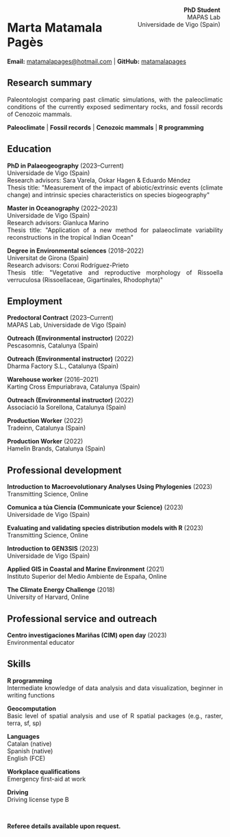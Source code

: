 <span style="float:right;text-align:right;padding:6px"> 
  <b>PhD Student</b> <br> MAPAS Lab<br> Universidade de Vigo (Spain)
</span>

# Marta Matamala Pagès

**Email:** [matamalapages@hotmail.com](mailto:matamalapages@hotmail.com) | **GitHub:** [matamalapages](https://github.com/matamalapages)

 <div align="justify">

## Research summary

Paleontologist comparing past climatic simulations, with the paleoclimatic conditions of the currently exposed sedimentary rocks, and fossil records of Cenozoic mammals. 

**Paleoclimate** | **Fossil records** | **Cenozoic mammals** | **R programming**

## Education

**PhD in Palaeogeography** (2023&ndash;Current)  
Universidade de Vigo (Spain)  
Research advisors: Sara Varela, Oskar Hagen & Eduardo Méndez  
Thesis title: "Measurement of the impact of abiotic/extrinsic events (climate change) and intrinsic species characteristics on species biogeography"

**Master in Oceanography** (2022&ndash;2023)  
Universidade de Vigo (Spain)  
Research advisors: Gianluca Marino  
Thesis title: "Application of a new method for palaeoclimate variability reconstructions in the tropical Indian Ocean"

**Degree in Environmental sciences** (2018&ndash;2022)  
Universitat de Girona (Spain)  
Research advisors: Conxi Rodríguez-Prieto  
Thesis title: "Vegetative and reproductive morphology of Rissoella verruculosa (Rissoellaceae, Gigartinales, Rhodophyta)"

## Employment

**Predoctoral Contract** (2023&ndash;Current)  
MAPAS Lab, Universidade de Vigo (Spain)

**Outreach (Environmental instructor)** (2022)  
Pescasomnis, Catalunya (Spain)

**Outreach (Environmental instructor)** (2022)  
Dharma Factory S.L., Catalunya (Spain)

**Warehouse worker** (2016&ndash;2021)  
Karting Cross Empuriabrava, Catalunya (Spain)

**Outreach (Environmental instructor)** (2022)  
Associació la Sorellona, Catalunya (Spain)

**Production Worker** (2022)  
Tradeinn, Catalunya (Spain)

**Production Worker** (2022)  
Hamelin Brands, Catalunya (Spain)

## Professional development

**Introduction to Macroevolutionary Analyses Using Phylogenies** (2023)  
Transmitting Science, Online

**Comunica a túa Ciencia (Communicate your Science)** (2023)  
Universidade de Vigo (Spain)

**Evaluating and validating species distribution models with R** (2023)  
Transmitting Science, Online

**Introduction to GEN3SIS** (2023)  
Universidade de Vigo (Spain)

**Applied GIS in Coastal and Marine Environment** (2021)  
Instituto Superior del Medio Ambiente de España, Online

**The Climate Energy Challenge** (2018)  
University of Harvard, Online

## Professional service and outreach

**Centro investigaciones Mariñas (CIM) open day** (2023)  
Environmental educator

## Skills

**R programming**  
Intermediate knowledge of data analysis and data visualization, beginner in writing functions

**Geocomputation**  
Basic level of spatial analysis and use of R spatial packages (e.g., raster, terra, sf, sp)

**Languages**  
Catalan (native)  
Spanish (native)  
English (FCE)  

**Workplace qualifications**  
Emergency first-aid at work

**Driving**  
Driving license type B

<br>

**Referee details available upon request.**

</div>
